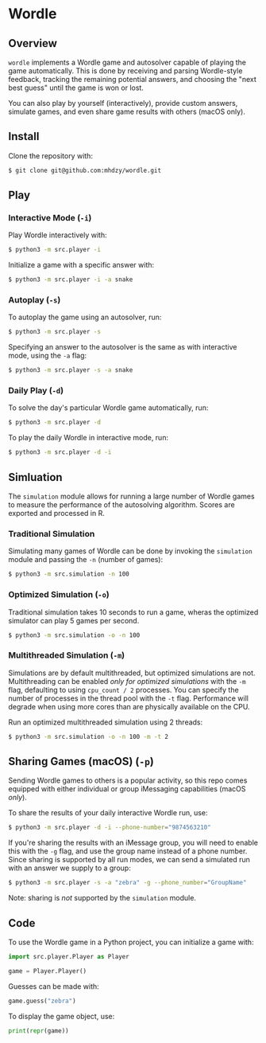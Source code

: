 # Wordle

## Overview
`wordle` implements a Wordle game and autosolver capable of playing the game automatically. This is done by receiving and parsing Wordle-style feedback, tracking the remaining potential answers, and choosing the "next best guess" until the game is won or lost. 

You can also play by yourself (interactively), provide custom answers, simulate games, and even share game results with others (macOS only).

## Install
Clone the repository with:

```sh
$ git clone git@github.com:mhdzy/wordle.git
```

## Play

### Interactive Mode (`-i`)

Play Wordle interactively with:

```sh
$ python3 -m src.player -i
```

Initialize a game with a specific answer with:

```sh
$ python3 -m src.player -i -a snake
```

### Autoplay (`-s`)
To autoplay the game using an autosolver, run:

```sh
$ python3 -m src.player -s
```

Specifying an answer to the autosolver is the same as with interactive mode, using the `-a` flag:

```sh
$ python3 -m src.player -s -a snake
```

### Daily Play (`-d`)
To solve the day's particular Wordle game automatically, run:

```sh
$ python3 -m src.player -d
```

To play the daily Wordle in interactive mode, run:

```sh
$ python3 -m src.player -d -i
```

## Simluation
The `simulation` module allows for running a large number of Wordle games to measure the performance of the autosolving algorithm. Scores are exported and processed in R.

### Traditional Simulation
Simulating many games of Wordle can be done by invoking the `simulation` module and passing the `-n` (number of games):

```sh
$ python3 -m src.simulation -n 100
```

### Optimized Simulation (`-o`)
Traditional simulation takes 10 seconds to run a game, wheras the optimized simulator can play 5 games per second. 

```sh
$ python3 -m src.simulation -o -n 100
```

### Multithreaded Simulation (`-m`)
Simulations are by default multithreaded, but optimized simulations are not. Multithreading can be enabled *only for optimized simulations* with the `-m` flag, defaulting to using `cpu_count / 2` processes. You can specify the number of processes in the thread pool with the `-t` flag. Performance will degrade when using more cores than are physically available on the CPU.

Run an optimized multithreaded simulation using 2 threads:

```sh
$ python3 -m src.simulation -o -n 100 -m -t 2
```

## Sharing Games (macOS) (`-p`)
Sending Wordle games to others is a popular activity, so this repo comes equipped with either individual or group iMessaging capabilities (macOS *only*). 

To share the results of your daily interactive Wordle run, use:

```sh
$ python3 -m src.player -d -i --phone-number="9874563210"
```

If you're sharing the results with an iMessage group, you will need to enable this with the `-g` flag, and use the group name instead of a phone number. Since sharing is supported by all run modes, we can send a simulated run with an answer we supply to a group:

```sh
$ python3 -m src.player -s -a "zebra" -g --phone_number="GroupName"
```

Note: sharing is *not* supported by the `simulation` module.

## Code

To use the Wordle game in a Python project, you can initialize a game with:

```py
import src.player.Player as Player

game = Player.Player()
```

Guesses can be made with:

```py
game.guess("zebra")
```

To display the game object, use:

```py
print(repr(game))
```

